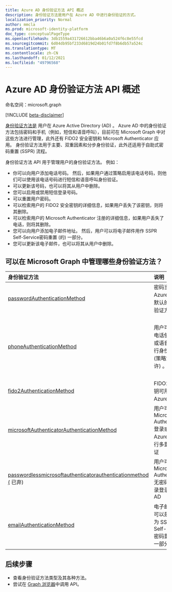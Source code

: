 ```yaml
---
title: Azure AD 身份验证方法 API 概述
description: 身份验证方法是用户在 Azure AD 中进行身份验证的方式。
localization_priority: Normal
author: mmcla
ms.prod: microsoft-identity-platform
doc_type: conceptualPageType
ms.openlocfilehash: 3db1559a431726612bba46b6a0a524f6c8e55fcd
ms.sourcegitcommit: 6d04db95bf233d6819d24b01fd7f8b6db57a524c
ms.translationtype: MT
ms.contentlocale: zh-CN
ms.lasthandoff: 01/12/2021
ms.locfileid: "49796568"
---
```

# <a name="azure-ad-authentication-methods-api-overview"></a>Azure AD 身份验证方法 API 概述

命名空间：microsoft.graph

[!INCLUDE [beta-disclaimer](../../includes/beta-disclaimer.md)]

[身份验证方法是](/azure/active-directory/authentication/concept-authentication-methods) 用户在 Azure Active Directory (AD) 。 Azure AD 中的身份验证方法包括密码和手机（例如，短信和语音呼叫），目前可在 Microsoft Graph 中对这些方法进行管理，此外还有 FIDO2 安全密钥和 Microsoft Authenticator 应用。 身份验证方法用于主要、双重因素和分步身份验证，此外还适用于自助式密码重置 (SSPR) 流程。

身份验证方法 API 用于管理用户的身份验证方法。 例如：

* 你可以向用户添加电话号码。 然后，如果用户通过策略启用该电话号码，则他们可以使用该电话号码进行短信和语音呼叫身份验证。
* 可以更新该号码，也可以将其从用户中删除。
* 您可以启用或禁用短信登录号码。
* 可以重置用户密码。
* 可以检索用户的 FIDO2 安全密钥的详细信息，如果用户丢失了该密钥，则将其删除。
* 可以检索用户的 Microsoft Authenticator 注册的详细信息，如果用户丢失了电话，则将其删除。
* 您可以向用户添加电子邮件地址。 然后，用户可以将电子邮件用作 SSPR Self-Service密码重置 (的) 一部分。
* 您可以更新该电子邮件，也可以将其从用户中删除。

## <a name="what-authentication-methods-can-be-managed-in-microsoft-graph"></a>可以在 Microsoft Graph 中管理哪些身份验证方法？

|身份验证方法       | 说明 |示例     |
|:---------------------------|:------------|:------------|
|[passwordAuthenticationMethod](passwordauthenticationmethod.md)| 密码当前是 Azure AD 中默认的主身份验证方法。|重置用户密码|
|[phoneAuthenticationMethod](phoneauthenticationmethod.md)|用户可以使用电话使用短信或语音呼叫进行身份验证， ([](/azure/active-directory/authentication/concept-authentication-methods#phone-options)策略策略允许) 。|查看用户的身份验证电话号码。 向用户添加、更新或删除电话号码。 启用或禁用短信登录的主移动电话。|
|[fido2AuthenticationMethod](fido2authenticationmethod.md)|FIDO2 安全密钥可用于登录 Azure AD。|删除丢失的 FIDO2 安全密钥。|
|[microsoftAuthenticatorAuthenticationMethod](microsoftauthenticatorauthenticationmethod.md)|用户可以使用 Microsoft Authenticator 登录或对 Azure AD 执行多重身份验证|删除 Microsoft Authenticator 身份验证方法。|
|[passwordlessmicrosoftauthenticatorauthenticationmethod (](passwordlessmicrosoftauthenticatorauthenticationmethod.md) 已弃) |用户可以使用 Microsoft Authenticator 无密码电话登录登录 Azure AD|删除无密码电话登录身份验证方法。|
|[emailAuthenticationMethod](emailauthenticationmethod.md)|电子邮件地址可以是用户作为 SSPR Self-Service密码重置 (一) 一部分。|查看用户的身份验证电子邮件地址。 向用户添加、更新或删除电子邮件地址。|

## <a name="next-steps"></a>后续步骤

* 查看身份验证方法类型及其各种方法。
* 尝试在 [Graph 浏览器](https://developer.microsoft.com/graph/graph-explorer)中调用 API。